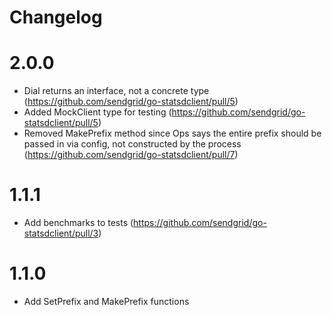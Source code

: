 Changelog
=========

# 2.0.0
- Dial returns an interface, not a concrete type
  (https://github.com/sendgrid/go-statsdclient/pull/5)
- Added MockClient type for testing
  (https://github.com/sendgrid/go-statsdclient/pull/5)
- Removed MakePrefix method since Ops says the entire prefix should be
  passed in via config, not constructed by the process
  (https://github.com/sendgrid/go-statsdclient/pull/7)
  

# 1.1.1
- Add benchmarks to tests
  (https://github.com/sendgrid/go-statsdclient/pull/3)

# 1.1.0
- Add SetPrefix and MakePrefix functions
